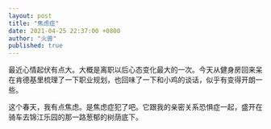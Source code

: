 ```yaml
---
layout: post
title: "焦虑症"
date: 2021-04-25 22:37:00 +0800
author: "火兽"
published: true
---
```


最近心情起伏有点大。大概是离职以后心态变化最大的一次。今天从健身房回来呆在肯德基里梳理了一下职业规划，也回味了一下和小鸡的谈话，似乎有变得开朗一些。

这个春天，我有点焦虑。是焦虑症犯了吧。它跟我的亲密关系恐惧症一起，盛开在骑车去锦江乐园的那一路葱郁的树荫底下。
